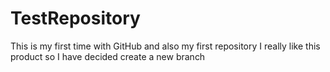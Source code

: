 # TestRepository
This is my first time with GitHub and also my first repository 
I really like this product so I have decided create a new branch
